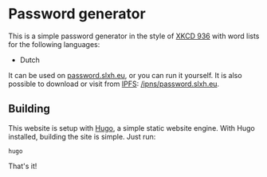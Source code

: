 # Password generator
This is a simple password generator in the style of [XKCD 936][1] with word lists for the following languages:

  - Dutch

It can be used on [password.slxh.eu][2], or you can run it yourself.
It is also possible to download or visit from [IPFS][3]: [/ipns/password.slxh.eu][4].

## Building
This website is setup with [Hugo][5],
a simple static website engine.
With Hugo installed, building the site is simple. Just run:

    hugo

That's it!

[1]: https://xkcd.com/936/
[2]: https://password.slxh.eu/
[3]: https://ipfs.io
[4]: https://ipfs.io/ipns/password.slxh.eu
[5]: https://gohugo.io/
